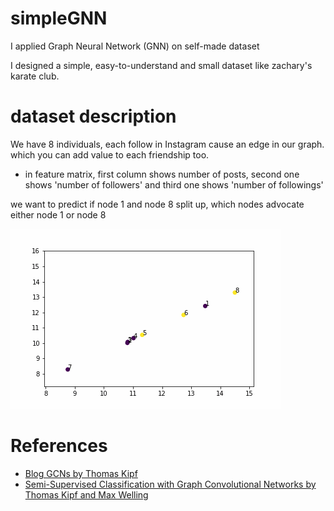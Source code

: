 # simpleGNN
I applied Graph Neural Network (GNN) on self-made dataset

I designed a simple, easy-to-understand and small dataset like zachary's karate club. 

# dataset description
We have 8 individuals, each follow in Instagram cause an edge in our graph. 
which you can add value to each friendship too.
 - in feature matrix, first column shows number of posts, second one shows 'number of followers' and third one shows 'number of followings'

we want to predict if node 1 and node 8 split up, which nodes advocate either node 1 or node 8


![ Demo](reza3.gif)


# References
- [Blog GCNs by Thomas Kipf](https://tkipf.github.io/graph-convolutional-networks/)
- [Semi-Supervised Classification with Graph Convolutional Networks by Thomas Kipf and Max Welling](https://arxiv.org/abs/1609.02907)
